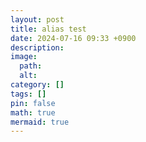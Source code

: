 ```yaml
---
layout: post
title: alias test
date: 2024-07-16 09:33 +0900
description:
image:
  path:
  alt:
category: []
tags: []
pin: false
math: true
mermaid: true
---
```

